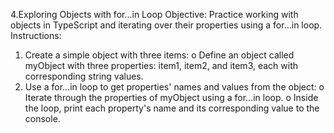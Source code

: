 4.Exploring Objects with for...in Loop
Objective: Practice working with objects in TypeScript and iterating over their properties using
a for...in loop.
Instructions:
1. Create a simple object with three items:
o Define an object called myObject with three properties: item1, item2, and item3,
each with corresponding string values.
2. Use a for...in loop to get properties' names and values from the object:
o Iterate through the properties of myObject using a for...in loop.
o Inside the loop, print each property's name and its corresponding value to the
console.
